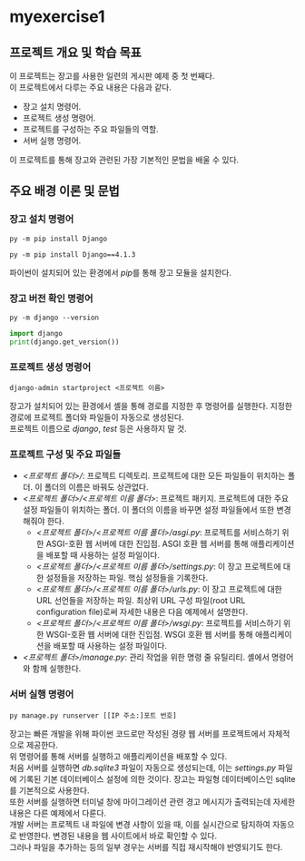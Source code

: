 # **myexercise1**

## 프로젝트 개요 및 학습 목표

이 프로젝트는 장고를 사용한 일련의 게시판 예제 중 첫 번째다.  
이 프로젝트에서 다루는 주요 내용은 다음과 같다.

- 장고 설치 명령어.
- 프로젝트 생성 명령어.
- 프로젝트를 구성하는 주요 파일들의 역할.
- 서버 실행 명령어.

이 프로젝트를 통해 장고와 관련된 가장 기본적인 문법을 배울 수 있다.

## 주요 배경 이론 및 문법

### 장고 설치 명령어

```shell
py -m pip install Django
```

```shell
py -m pip install Django==4.1.3
```

파이썬이 설치되어 있는 환경에서 *pip*를 통해 장고 모듈을 설치한다.

### 장고 버전 확인 명령어

```shell
py -m django --version
```

```python
import django
print(django.get_version())
```

### 프로젝트 생성 명령어

```shell
django-admin startproject <프로젝트 이름>
```

장고가 설치되어 있는 환경에서 셸을 통해 경로를 지정한 후 명령어를 실행한다. 지정한 경로에 프로젝트 폴더와 파일들이 자동으로 생성된다.  
프로젝트 이름으로 *django*, *test* 등은 사용하지 말 것.

### 프로젝트 구성 및 주요 파일들

- *<프로젝트 폴더>/*: 프로젝트 디렉토리. 프로젝트에 대한 모든 파일들이 위치하는 폴더. 이 폴더의 이름은 바꿔도 상관없다.
- *<프로젝트 폴더>/<프로젝트 이름 폴더>*: 프로젝트 패키지. 프로젝트에 대한 주요 설정 파일들이 위치하는 폴더. 이 폴더의 이름을 바꾸면 설정 파일들에서 또한 변경해줘야 한다.
  - *<프로젝트 폴더>/<프로젝트 이름 폴더>/asgi.py*: 프로젝트를 서비스하기 위한 ASGI-호환 웹 서버에 대한 진입점. ASGI 호환 웹 서버를 통해 애플리케이션을 배포할 때 사용하는 설정 파일이다.
  - *<프로젝트 폴더>/<프로젝트 이름 폴더>/settings.py*: 이 장고 프로젝트에 대한 설정들을 저장하는 파일. 핵심 설정들을 기록한다.
  - *<프로젝트 폴더>/<프로젝트 이름 폴더>/urls.py*: 이 장고 프로젝트에 대한 URL 선언들을 저장하는 파일. 최상위 URL 구성 파일(root URL configuration file)로써 자세한 내용은 다음 예제에서 설명한다.
  - *<프로젝트 폴더>/<프로젝트 이름 폴더>/wsgi.py*: 프로젝트를 서비스하기 위한 WSGI-호환 웹 서버에 대한 진입점. WSGI 호환 웹 서버를 통해 애플리케이션을 배포할 때 사용하는 설정 파일이다.
- *<프로젝트 폴더>/manage.py*: 관리 작업을 위한 명령 줄 유틸리티. 셸에서 명령어와 함께 실행한다.

### 서버 실행 명령어

```shell
py manage.py runserver [[IP 주소:]포트 번호]
```

장고는 빠른 개발을 위해 파이썬 코드로만 작성된 경량 웹 서버를 프로젝트에서 자체적으로 제공한다.  
위 명령어를 통해 서버를 실행하고 애플리케이션을 배포할 수 있다.  
처음 서버를 실행하면 *db.sqlite3* 파일이 자동으로 생성되는데, 이는 *settings.py* 파일에 기록된 기본 데이터베이스 설정에 의한 것이다. 장고는 파일형 데이터베이스인 sqlite를 기본적으로 사용한다.  
또한 서버를 실행하면 터미널 창에 마이그레이션 관련 경고 메시지가 출력되는데 자세한 내용은 다른 예제에서 다룬다.  
개발 서버는 프로젝트 내 파일에 변경 사항이 있을 때, 이를 실시간으로 탐지하여 자동으로 반영한다. 변경된 내용을 웹 사이트에서 바로 확인할 수 있다.  
그러나 파일을 추가하는 등의 일부 경우는 서버를 직접 재시작해야 반영되기도 한다.
